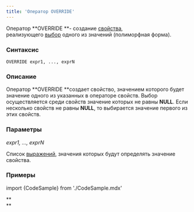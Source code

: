 ```yaml
---
title: 'Оператор OVERRIDE'
---
```


Оператор **OVERRIDE **- создание [свойства](Properties.md), реализующего [выбор](Selection_CASE_IF_MULTI_OVERRIDE_EXCLUSIVE_.md#exclusive) одного из значений (полиморфная форма).

### Синтаксис

    OVERRIDE expr1, ..., exprN

### Описание

Оператор **OVERRIDE **создает свойство, значением которого будет значение одного из указанных в операторе свойств. Выбор осуществляется среди свойств значение которых не равны **NULL**. Если несколько свойств не равны **NULL**, то выбирается значение первого из этих свойств.

### Параметры

*expr1, ..., exprN*

Список [выражений](Expression.md), значения которых будут определять значение свойства.

### Примеры


import {CodeSample} from './CodeSample.mdx'

<CodeSample url="https://ru-documentation.lsfusion.org/sample?file=OperatorPropertySample&block=override"/>

**  
**
